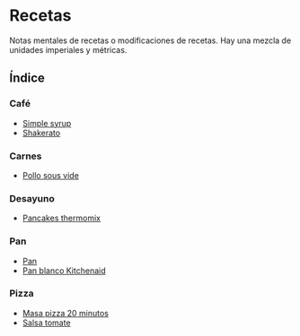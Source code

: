 # Recetas

Notas mentales de recetas o modificaciones de recetas.
Hay una mezcla de unidades imperiales y métricas.

## Índice

### Café
- [Simple syrup](cafe/simple-syrup.md)
- [Shakerato](cafe/shakerato.md)

### Carnes 
- [Pollo sous vide](carnes/pollo-sous-vide.md)

### Desayuno
- [Pancakes thermomix](desayuno/pancakes-thermomix.md)

### Pan
- [Pan](pan/pan_sahli.md)
- [Pan blanco Kitchenaid](pan/pan-kitchenaid.md)

### Pizza
- [Masa pizza 20 minutos](pizza/pizza-20min.md)
- [Salsa tomate](pizza/salsa-tomate.md)
